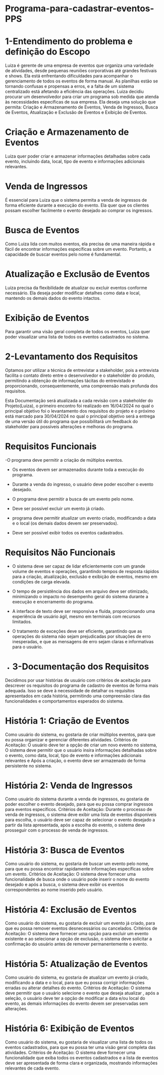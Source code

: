 # Programa-para-cadastrar-eventos-PPS
# 1-Entendimento do problema e definição do Escopo
Luiza é gerente de uma empresa de eventos que organiza uma variedade de atividades, desde pequenas reuniões corporativas até grandes festivais e shows. Ela está enfrentando dificuldades para acompanhar o gerenciamento de todos os eventos de forma manual. As planilhas estão se tornando confusas e propensas a erros, e a falta de um sistema centralizado está afetando a eficiência das operações. Luiza decidiu procurar um desenvolvedor para criar um programa sob medida que atenda às necessidades específicas de sua empresa. Ela deseja uma solução que permita: Criação e Armazenamento de Eventos, Venda de Ingressos, Busca de Eventos, Atualização e Exclusão de Eventos e Exibição de Eventos.

# Criação e Armazenamento de Eventos
Luiza quer poder criar e armazenar informações detalhadas sobre cada evento, incluindo data, local, tipo de evento e informações adicionais relevantes.
# Venda de Ingressos
É essencial para Luiza que o sistema permita a venda de ingressos de forma eficiente durante a execução do evento. Ela quer que os clientes possam escolher facilmente o evento desejado ao comprar os ingressos.
# Busca de Eventos
Como Luiza lida com muitos eventos, ela precisa de uma maneira rápida e fácil de encontrar informações específicas sobre um evento. Portanto, a capacidade de buscar eventos pelo nome é fundamental.
# Atualização e Exclusão de Eventos
Luiza precisa da flexibilidade de atualizar ou excluir eventos conforme necessário. Ela deseja poder modificar detalhes como data e local, mantendo os demais dados do evento intactos.
# Exibição de Eventos
Para garantir uma visão geral completa de todos os eventos, Luiza quer poder visualizar uma lista de todos os eventos cadastrados no sistema.

# 2-Levantamento dos Requisitos
Optamos por utilizar a técnica de entrevistar a stakeholder, pois a entrevista facilita o contato direto entre o desenvolvedor e o stakeholder do produto, permitindo a obtenção de informações tácitas do entrevistado e proporcionando, consequentemente, uma compreensão mais profunda dos requisitos.

Esta Documentação será atualizada a cada revisão com a stakeholder do Projeto(Luiza), o primeiro encontro foi realizado em 16/04/2024 no qual o principal objetivo foi o levantamento dos requisitos do projeto e o próximo está marcado para 30/04/2024 no qual o principal objetivo será a entrega de uma versão útil do programa que possibilitará um feedback do stakeholder para possíveis alterações e melhoras do programa.

# Requisitos Funcionais
-O programa deve permitir a criação de múltiplos eventos.

- Os eventos devem ser armazenados durante toda a execução do programa.

- Durante a venda do ingresso, o usuário deve poder escolher o evento desejado.

- O programa deve permitir a busca de um evento pelo nome.

- Deve ser possível excluir um evento já criado.

- programa deve permitir atualizar um evento criado, modificando a data e o local (os demais dados devem ser preservados).

- Deve ser possível exibir todos os eventos cadastrados.

# Requisitos Não Funcionais
- O sistema deve ser capaz de lidar eficientemente com um grande volume de eventos e operações, garantindo tempos de resposta rápidos para a criação, atualização, exclusão e exibição de eventos, mesmo em condições de carga elevada.

- O tempo de persistência dos dados em arquivo deve ser otimizado, minimizando o impacto no desempenho geral do sistema durante a execução e encerramento do programa.

- A interface de texto deve ser responsiva e fluída, proporcionando uma experiência de usuário ágil, mesmo em terminais com recursos limitados.

- O tratamento de exceções deve ser eficiente, garantindo que as operações do sistema não sejam prejudicadas por situações de erro inesperadas, e que as mensagens de erro sejam claras e informativas para o usuário.

- # 3-Documentação dos Requisitos
 Decidimos por usar histórias de usuário com critérios de aceitação para descrever os requisitos do programa de cadastro de eventos de forma mais adequada. Isso se deve à necessidade de detalhar os requisitos apresentados em cada história, permitindo uma compreensão clara das funcionalidades e comportamentos esperados do sistema.

# História 1: Criação de Eventos
Como usuário do sistema, eu gostaria de criar múltiplos eventos, para que eu possa organizar e gerenciar diferentes atividades.
Critérios de Aceitação: O usuário deve ter a opção de criar um novo evento no sistema, O sistema deve permitir que o usuário insira informações detalhadas sobre o evento, como data, local, tipo de evento e informações adicionais relevantes e Após a criação, o evento deve ser armazenado de forma persistente no sistema.

# História 2: Venda de Ingressos
Como usuário do sistema durante a venda de ingressos, eu gostaria de poder escolher o evento desejado, para que eu possa comprar ingressos para eventos específicos.
Critérios de Aceitação: Durante o processo de venda de ingressos, o sistema deve exibir uma lista de eventos disponíveis para escolha, o usuário deve ser capaz de selecionar o evento desejado a partir da lista apresentada, após a escolha do evento, o sistema deve prosseguir com o processo de venda de ingressos.

# História 3: Busca de Eventos
Como usuário do sistema, eu gostaria de buscar um evento pelo nome, para que eu possa encontrar rapidamente informações específicas sobre um evento.
Critérios de Aceitação: O sistema deve fornecer uma funcionalidade de busca onde o usuário pode inserir o nome do evento desejado  e após a busca, o sistema deve exibir os eventos correspondentes ao nome inserido pelo usuário.

# História 4: Exclusão de Eventos
Como usuário do sistema, eu gostaria de excluir um evento já criado, para que eu possa remover eventos desnecessários ou cancelados.
Critérios de Aceitação: O sistema deve fornecer uma opção para excluir um evento existente e ao selecionar a opção de exclusão, o sistema deve solicitar a confirmação do usuário antes de remover permanentemente o evento.

# História 5: Atualização de Eventos
Como usuário do sistema, eu gostaria de atualizar um evento já criado, modificando a data e o local, para que eu possa corrigir informações erradas ou alterar detalhes do evento.
Critérios de Aceitação: O sistema deve permitir que o usuário selecione o evento que deseja atualizar , após a seleção, o usuário deve ter a opção de modificar a data e/ou local do evento, as demais informações do evento devem ser preservadas sem alterações.

# História 6: Exibição de Eventos
Como usuário do sistema, eu gostaria de visualizar uma lista de todos os eventos cadastrados, para que eu possa ter uma visão geral completa das atividades.
Critérios de Aceitação: O sistema deve fornecer uma funcionalidade que exiba todos os eventos cadastrados e a lista de eventos deve ser apresentada de forma clara e organizada, mostrando informações relevantes de cada evento.

